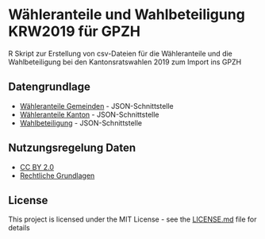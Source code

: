 # Wähleranteile und Wahlbeteiligung KRW2019 für GPZH

R Skript zur Erstellung von csv-Dateien für die Wähleranteile und die Wahlbeteiligung bei den Kantonsratswahlen 2019 zum Import ins GPZH

## Datengrundlage

* [Wähleranteile Gemeinden](https://www.wahlen.zh.ch/wahlen2019/public/data/krw/listengde.json) - JSON-Schnittstelle
* [Wähleranteile Kanton](https://www.wahlen.zh.ch/wahlen2019/public/data/krw/listen.json) - JSON-Schnittstelle
* [Wahlbeteiligung](https://www.wahlen.zh.ch/wahlen2019/public/data/krw/wahlbeteiligung.json) - JSON-Schnittstelle

## Nutzungsregelung Daten
* [CC BY 2.0](https://creativecommons.org/licenses/by/2.0/)
* [Rechtliche Grundlagen](https://statistik.zh.ch/internet/justiz_inneres/statistik/de/ueber_uns/rechtliche_grundlagen/nutzungsregelungen.html)

## License

This project is licensed under the MIT License - see the [LICENSE.md](LICENSE.md) file for details